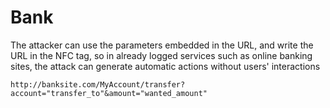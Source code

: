 # Bank


The attacker can use the parameters embedded in the URL, and write the URL in the NFC tag, so in already logged services such as online banking sites, the attack can generate automatic actions without users' interactions

```
http://banksite.com/MyAccount/transfer?account="transfer_to"&amount="wanted_amount"
```
